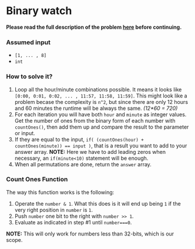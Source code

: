 # Binary watch

**Please read the full description of the problem [here](https://leetcode.com/problems/binary-watch/description/) before continuing.**

### Assumed input
- ```[1, ... , 8]```
- ```int```

### How to solve it?

1. Loop all the hour/minute combinations possible. It means it looks like ```[0:00, 0:01, 0:02, ... , 11:57, 11:58, 11:59]```. This might look like a problem becase the complexity is ``n^2``, but since there are only 12 hours and 60 minutes the runtime will be always the same. *(12\*60 = 720)*
2. For each iteration you will have both ```hour``` and ```minute``` as integer values. Get the number of ones from the binary form of each number with ```countOnes()```, then add them up and compare the result to the parameter or input. 
3. If they are equal to the input, ```if( (countOnes(hour) + countOnes(minute)) == input )```, that is a result you want to add to your answer array. **NOTE:** Here we have to add leading zeros when necessary, an ```if(minute<10)``` statement will be enough.
4. When all permutations are done, return the ```answer``` array.

### Count Ones Function

The way this function works is the following:

1. Operate the ```number & 1```. What this does is it will end up being ```1``` if the very right position in ```number``` is ```1```.
2. Push ```number``` one bit to the right with ```number >> 1```.
3. Evaluate as indicated in step #1 until ```number===0```.

**NOTE:** This will only work for numbers less than 32-bits, which is our scope.
